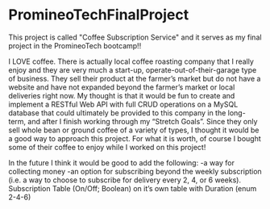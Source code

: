 # PromineoTechFinalProject

This project is called "Coffee Subscription Service" and it serves as my final project in the PromineoTech bootcamp!!

I LOVE coffee. There is actually local coffee roasting company that I really enjoy and they are very much a start-up, operate-out-of-their-garage type of business. They sell their product at the farmer’s market but do not have a website and have not expanded beyond the farmer’s market or local deliveries right now. My thought is that it would be fun to create and implement a RESTful Web API with full CRUD operations on a MySQL database that could ultimately be provided to this company in the long-term, and after I finish working through my “Stretch Goals”. Since they only sell whole bean or ground coffee of a variety of types, I thought it would be a good way to approach this project. For what it is worth, of course I bought some of their coffee to enjoy while I worked on this project!

In the future I think it would be good to add the following: 
-a way for collecting money
-an option for subscribing beyond the weekly subscription (i.e. a way to choose to subscribe for delivery every 2, 4, or 6 weeks). 
	 Subscription Table (On/Off; Boolean) on it’s own table with Duration (enum 2-4-6)
